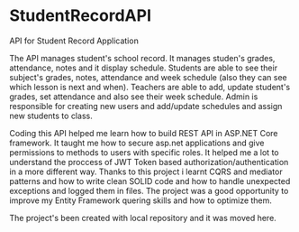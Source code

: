 # StudentRecordAPI
API for Student Record Application

The API manages student's school record. It manages studen's grades, attendance, notes and it display schedule. Students are able to see their subject's grades, notes,
attendance and week schedule (also they can see which lesson is next and when). Teachers are able to add, update student's grades, set attendance and also see their
week schedule. Admin is responsible for creating new users and add/update schedules and assign new students to class.

Coding this API helped me learn how to build REST API in ASP.NET Core framework. It taught me how to secure asp.net applications and give permissions to methods to users with specific roles. It helped me a lot to understand the proccess of JWT Token based authorization/authentication in a more different way. Thanks to this project i learnt CQRS and mediator patterns and how to write clean SOLID code and how to handle unexpected exceptions and logged them in files. The project was a good opportunity to improve my Entity Framework quering skills and how to optimize them.

The project's been created with local repository and it was moved here.
